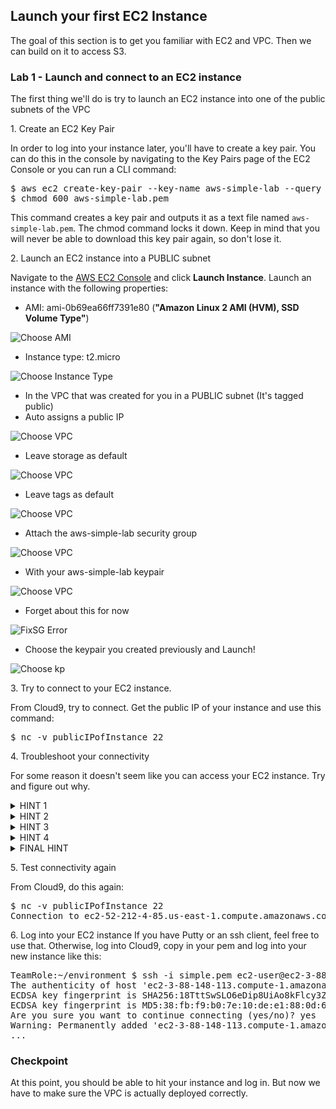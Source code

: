 ## Launch your first EC2 Instance

The goal of this section is to get you familiar with EC2 and VPC. Then we can build on it to access S3.

### Lab 1 - Launch and connect to an EC2 instance
The first thing we'll do is try to launch an EC2 instance into one of the public subnets of the VPC

1\. Create an EC2 Key Pair

In order to log into your instance later, you'll have to create a key pair. You can do this in the console by navigating to the Key Pairs page of the EC2 Console or you can run a CLI command:

<pre>
$ aws ec2 create-key-pair --key-name aws-simple-lab --query 'KeyMaterial' --output text > aws-simple-lab.pem
$ chmod 600 aws-simple-lab.pem
</pre>

This command creates a key pair and outputs it as a text file named `aws-simple-lab.pem`. The chmod command locks it down. Keep in mind that you will never be able to download this key pair again, so don't lose it.

2\. Launch an EC2 instance into a PUBLIC subnet

Navigate to the [AWS EC2 Console](https://console.aws.amazon.com/ec2) and click **Launch Instance**. Launch an instance with the following properties:

- AMI: ami-0b69ea66ff7391e80 (**"Amazon Linux 2 AMI (HVM), SSD Volume Type"**)

![Choose AMI](images/chooseami.png)

- Instance type: t2.micro

![Choose Instance Type](images/choosetype.png)

- In the VPC that was created for you in a PUBLIC subnet (It's tagged public)
- Auto assigns a public IP

![Choose VPC](images/choosevpc.png)

- Leave storage as default

![Choose VPC](images/choosestorage.png)

- Leave tags as default

![Choose VPC](images/choosetags.png)

- Attach the aws-simple-lab security group

![Choose VPC](images/choosesg.png)

- With your aws-simple-lab keypair

![Choose VPC](images/choosekp.png)

- Forget about this for now

![FixSG Error](images/fixsg.png)

- Choose the keypair you created previously and Launch!

![Choose kp](images/choosekp.png)

3\. Try to connect to your EC2 instance.

From Cloud9, try to connect. Get the public IP of your instance and use this command:

<pre>
$ nc -v publicIPofInstance 22
</pre>

4\. Troubleshoot your connectivity

For some reason it doesn't seem like you can access your EC2 instance. Try and figure out why. 
<details>
<summary>HINT 1</summary>
There are a number of prerequisites for EC2 instances to be reachable via public IP. First they must have a public IP. Make sure you set the instance up properly with a publicly routable IP. 

Check the instance properties on the bottom of the instances page
</details>

<details>
<summary>HINT 2</summary>
The next thing to look at is the security group of your instance. Is it allowing access to port 22 from anything?
- How do you add access to everyone? Can we lock it down at all? http://http://checkip.amazonaws.com/
- If you lock it down to the IP above, will Cloud9 still be able to hit it?
</details>

<details>
<summary>HINT 3</summary>
Finally, let's consider the VPC design. It's possible that the VPC was designed incorrectly. 
- What's required to allow inbound internet connectivity? 
</details>

<details>
<summary>HINT 4</summary>
Check the subnet your instance is in and look at the route tables. What's required for internet connectivity here? Since we're focusing on the public subnet, the answer is here: [VPC Scenario 1](https://docs.aws.amazon.com/vpc/latest/userguide/VPC_Scenario1.html).

</details>

<details>
<summary>FINAL HINT</summary>
Does the route table associated with the subnet show a route to an IGW for 0.0.0.0/0? It doesn't. Choose a different route table to associate with the subnet. One of them will have the 0.0.0.0/0 route.

![Route Table Association](images/isitassociated.png)

</details>

5\. Test connectivity again

From Cloud9, do this again:

<pre>
$ nc -v publicIPofInstance 22
Connection to ec2-52-212-4-85.us-east-1.compute.amazonaws.com 22 port [tcp/ssh] succeeded!
</pre>

6\. Log into your EC2 instance
If you have Putty or an ssh client, feel free to use that. Otherwise, log into Cloud9, copy in your pem and log into your new instance like this:

<pre>
TeamRole:~/environment $ ssh -i simple.pem ec2-user@ec2-3-88-148-113.compute-1.amazonaws.com                                                                                                  
The authenticity of host 'ec2-3-88-148-113.compute-1.amazonaws.com (10.0.1.151)' can't be established.
ECDSA key fingerprint is SHA256:18TttSwSLO6eDip8UiAo8kFlcy3ZOjl2pjO44aCd8mI.
ECDSA key fingerprint is MD5:38:fb:f9:b0:7e:10:de:e1:88:0d:62:47:fe:01:cc:de.
Are you sure you want to continue connecting (yes/no)? yes
Warning: Permanently added 'ec2-3-88-148-113.compute-1.amazonaws.com,10.0.1.151' (ECDSA) to the list of known hosts.
...
</pre>

### Checkpoint

At this point, you should be able to hit your instance and log in. But now we have to make sure the VPC is actually deployed correctly. 